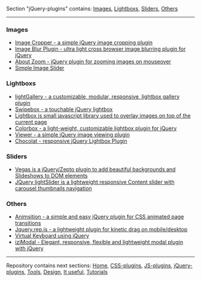 Section "jQuery-plugins" contains: [Images](jquery-plugins.md#images), [Lightboxs](jquery-plugins.md#lightboxs), [Sliders](jquery-plugins.md#sliders), [Others](jquery-plugins.md#others)	

---


### Images
*   [Image Cropper - a simple jQuery image cropping plugin](http://fengyuanchen.github.io/cropper/)
*   [Image Blur Plugin - ultra light cross browser image blurring plugin for jQuery](http://msurguy.github.io/background-blur/)
*   [About Zoom - jQuery plugin for zooming images on mouseover](http://www.jacklmoore.com/zoom/)
*   [Simple Image Slider](https://github.com/kavyasukumar/imgSlider)

### Lightboxs
*   [lightGallery - a customizable, modular, responsive, lightbox gallery plugin](http://sachinchoolur.github.io/lightGallery/)
*   [Swipebox - a touchable jQuery lightbox](https://brutaldesign.github.io/swipebox/)
*   [Lightbox is small javascript library used to overlay images on top of the current page](http://lokeshdhakar.com/projects/lightbox2/)
*   [Colorbox - a light-weight, customizable lightbox plugin for jQuery](http://www.jacklmoore.com/colorbox/)
*   [Viewer - a simple jQuery image viewing plugin](http://fengyuanchen.github.io/viewer/)
*   [Chocolat - responsive jQuery Lightbox Plugin](http://chocolat.insipi.de)   

### Sliders
*   [Vegas is a jQuery/Zepto plugin to add beautiful backgrounds and Slideshows to DOM elements](http://vegas.jaysalvat.com/)
*   [JQuery lightSlider is a lightweight responsive Content slider with carousel thumbnails navigation](http://sachinchoolur.github.io/lightslider/)

### Others
*   [Animsition - a simple and easy jQuery plugin for CSS animated page transitions](http://git.blivesta.com/animsition/)
*   [Jquery.rep.js - a lightweight plugin for kinetic drag on mobile/desktop](http://pep.briangonzalez.org/)
*   [Virtual Keyboard using jQuery](http://mottie.github.io/Keyboard/)
*   [iziModal - Elegant, responsive, flexible and lightweight modal plugin with jQuery](https://github.com/dolce/iziModal)

---

Repository contains next sections: [Home](README.md), [CSS-plugins](css-plugins.md#css), [JS-plugins](pureJS-plugins.md#js), [jQuery-plugins](jquery-plugins.md#jquery),  [Tools](tools.md#tools), [Design](design.md#design), [It useful](it-useful.md#it-useful), [Tutorials](tutorials.md#tutorials)

